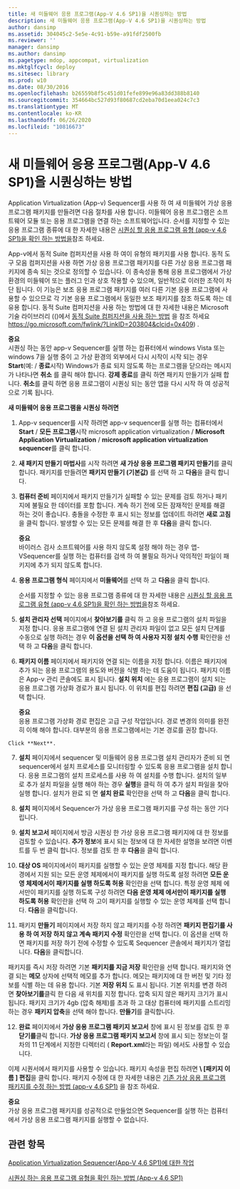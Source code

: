 ```yaml
---
title: 새 미들웨어 응용 프로그램(App-V 4.6 SP1)을 시퀀싱하는 방법
description: 새 미들웨어 응용 프로그램(App-V 4.6 SP1)을 시퀀싱하는 방법
author: dansimp
ms.assetid: 304045c2-5e5e-4c91-b59e-a91fdf2500fb
ms.reviewer: ''
manager: dansimp
ms.author: dansimp
ms.pagetype: mdop, appcompat, virtualization
ms.mktglfcycl: deploy
ms.sitesec: library
ms.prod: w10
ms.date: 08/30/2016
ms.openlocfilehash: b26559b8f5c451d01fefe899e96a83dd388b8140
ms.sourcegitcommit: 354664bc527d93f80687cd2eba70d1eea024c7c3
ms.translationtype: MT
ms.contentlocale: ko-KR
ms.lasthandoff: 06/26/2020
ms.locfileid: "10816673"
---
```

# 새 미들웨어 응용 프로그램(App-V 4.6 SP1)을 시퀀싱하는 방법


Application Virtualization (App-v) Sequencer를 사용 하 여 새 미들웨어 가상 응용 프로그램 패키지를 만들려면 다음 절차를 사용 합니다. 미들웨어 응용 프로그램은 소프트웨어 모듈 또는 응용 프로그램을 연결 하는 소프트웨어입니다. 순서를 지정할 수 있는 응용 프로그램 종류에 대 한 자세한 내용은 [시퀀싱 할 응용 프로그램 유형 (app-v 4.6 SP1)을 확인 하는 방법을](how-to-determine-which-type-of-application-to-sequence---app-v-46-sp1-.md)참조 하세요.

App-v에서 동적 Suite 컴퍼지션을 사용 하 여이 유형의 패키지를 사용 합니다. 동적 도구 모음 컴퍼지션을 사용 하면 가상 응용 프로그램 패키지를 다른 가상 응용 프로그램 패키지에 종속 되는 것으로 정의할 수 있습니다. 이 종속성을 통해 응용 프로그램에서 가상 환경의 미들웨어 또는 플러그 인과 상호 작용할 수 있으며, 일반적으로 이러한 조작이 차단 됩니다. 이 기능은 보조 응용 프로그램 패키지를 여러 다른 기본 응용 프로그램에 사용할 수 있으므로 각 기본 응용 프로그램에서 동일한 보조 패키지를 참조 하도록 하는 데 유용 합니다. 동적 Suite 컴퍼지션을 사용 하는 방법에 대 한 자세한 내용은 Microsoft 기술 라이브러리 (()에서 [동적 Suite 컴퍼지션을 사용 하는 방법](https://go.microsoft.com/fwlink/?LinkID=203804&clcid=0x409) 을 참조 하세요 https://go.microsoft.com/fwlink/?LinkID=203804&clcid=0x409) .

**중요**  
시퀀싱 하는 동안 app-v Sequencer를 실행 하는 컴퓨터에서 windows Vista 또는 windows 7을 실행 중이 고 가상 환경의 외부에서 다시 시작이 시작 되는 경우 **Start**(예:  /  **종료**시작) Windows가 종료 되지 않도록 하는 프로그램을 닫으라는 메시지가 나타나면 **취소** 를 클릭 해야 합니다. **강제 종료**를 클릭 하면 패키지 만들기가 실패 합니다. **취소**를 클릭 하면 응용 프로그램이 시퀀싱 되는 동안 앱을 다시 시작 하 여 성공적으로 기록 됩니다.



**새 미들웨어 응용 프로그램을 시퀀싱 하려면**

1.  App-v sequencer를 시작 하려면 app-v sequencer를 실행 하는 컴퓨터에서 **Start**  /  **모든 프로그램**시작 microsoft application virtualization  /  **Microsoft Application Virtualization**  /  **microsoft application virtualization sequencer**를 클릭 합니다.

2.  **새 패키지 만들기 마법사**를 시작 하려면 **새 가상 응용 프로그램 패키지 만들기**를 클릭 합니다. 패키지를 만들려면 **패키지 만들기 (기본값)** 를 선택 하 고 **다음**을 클릭 합니다.

3.  **컴퓨터 준비** 페이지에서 패키지 만들기가 실패할 수 있는 문제를 검토 하거나 패키지에 불필요 한 데이터를 포함 합니다. 계속 하기 전에 모든 잠재적인 문제를 해결 하는 것이 좋습니다. 충돌을 수정한 후 표시 되는 정보를 업데이트 하려면 **새로 고침**을 클릭 합니다. 발생할 수 있는 모든 문제를 해결 한 후 **다음**을 클릭 합니다.

    **중요**  
    바이러스 검사 소프트웨어를 사용 하지 않도록 설정 해야 하는 경우 앱-VSequencer를 실행 하는 컴퓨터를 검색 하 여 불필요 하거나 악의적인 파일이 패키지에 추가 되지 않도록 합니다.



4.  **응용 프로그램 형식** 페이지에서 **미들웨어**를 선택 하 고 **다음**을 클릭 합니다.

    순서를 지정할 수 있는 응용 프로그램 종류에 대 한 자세한 내용은 [시퀀싱 할 응용 프로그램 유형 (app-v 4.6 SP1)을 확인 하는 방법을](how-to-determine-which-type-of-application-to-sequence---app-v-46-sp1-.md)참조 하세요.

5.  **설치 관리자 선택** 페이지에서 **찾아보기를** 클릭 하 고 응용 프로그램의 설치 파일을 지정 합니다. 응용 프로그램에 연결 된 설치 관리자 파일이 없고 모든 설치 단계를 수동으로 실행 하려는 경우 **이 옵션을 선택 하 여 사용자 지정 설치 수행** 확인란을 선택 하 고 **다음**을 클릭 합니다.

6.  **패키지 이름** 페이지에서 패키지와 연결 되는 이름을 지정 합니다. 이름은 패키지에 추가 되는 응용 프로그램의 용도와 버전을 식별 하는 데 도움이 됩니다. 패키지 이름은 App-v 관리 콘솔에도 표시 됩니다. **설치 위치** 에는 응용 프로그램이 설치 되는 응용 프로그램 가상화 경로가 표시 됩니다. 이 위치를 편집 하려면 **편집 (고급)** 을 선택 합니다.

    **중요**  
    응용 프로그램 가상화 경로 편집은 고급 구성 작업입니다. 경로 변경의 의미를 완전히 이해 해야 합니다. 대부분의 응용 프로그램에서는 기본 경로를 권장 합니다.



~~~
Click **Next**.
~~~

7. **설치** 페이지에서 sequencer 및 미들웨어 응용 프로그램 설치 관리자가 준비 되 면 sequencer에서 설치 프로세스를 모니터링할 수 있도록 응용 프로그램을 설치 합니다. 응용 프로그램의 설치 프로세스를 사용 하 여 설치를 수행 합니다. 설치의 일부로 추가 설치 파일을 실행 해야 하는 경우 **실행**을 클릭 하 여 추가 설치 파일을 찾아 실행 합니다. 설치가 완료 되 면 **설치 완료** 확인란을 선택 하 고 **다음**을 클릭 합니다.

8. **설치** 페이지에서 Sequencer가 가상 응용 프로그램 패키지를 구성 하는 동안 기다립니다.

9. **설치 보고서** 페이지에서 방금 시퀀싱 한 가상 응용 프로그램 패키지에 대 한 정보를 검토할 수 있습니다. **추가 정보**에 표시 되는 정보에 대 한 자세한 설명을 보려면 이벤트를 두 번 클릭 합니다. 정보를 검토 한 후 **다음**을 클릭 합니다.

10. **대상 OS** 페이지에서이 패키지를 실행할 수 있는 운영 체제를 지정 합니다. 해당 환경에서 지원 되는 모든 운영 체제에서이 패키지를 실행 하도록 설정 하려면 **모든 운영 체제에서이 패키지를 실행 하도록 허용** 확인란을 선택 합니다. 특정 운영 체제 에서만이 패키지를 실행 하도록 구성 하려면 **다음 운영 체제 에서만이 패키지를 실행 하도록 허용** 확인란을 선택 하 고이 패키지를 실행할 수 있는 운영 체제를 선택 합니다. **다음**을 클릭합니다.

11. 패키지 **만들기** 페이지에서 저장 하지 않고 패키지를 수정 하려면 **패키지 편집기를 사용 하 여 저장 하지 않고 계속 패키지 수정** 확인란을 선택 합니다. 이 옵션을 선택 하면 패키지를 저장 하기 전에 수정할 수 있도록 Sequencer 콘솔에서 패키지가 열립니다. **다음**을 클릭합니다.

   패키지를 즉시 저장 하려면 기본 **패키지를 지금 저장** 확인란을 선택 합니다. 패키지와 연결 되는 **메모** 상자에 선택적 메모를 추가 합니다. 메모는 패키지에 대 한 버전 및 기타 정보를 식별 하는 데 유용 합니다. 기본 **저장 위치** 도 표시 됩니다. 기본 위치를 변경 하려면 **찾아보기를**클릭 한 다음 새 위치를 지정 합니다. 압축 되지 않은 패키지 크기가 표시 됩니다. 패키지 크기가 4gb (압축 해제)를 초과 하 고 대상 컴퓨터에 패키지를 스트리밍하는 경우 **패키지 압축**을 선택 해야 합니다. **만들기**를 클릭합니다.

12. **완료** 페이지에서 **가상 응용 프로그램 패키지 보고서** 창에 표시 된 정보를 검토 한 후 **닫기를**클릭 합니다. **가상 응용 프로그램 패키지 보고서** 창에 표시 되는 정보는이 절차의 11 단계에서 지정한 디렉터리 ( **Report.xml**라는 파일) 에서도 사용할 수 있습니다.

   이제 시퀀서에서 패키지를 사용할 수 있습니다. 패키지 속성을 편집 하려면 **\ [패키지 이름 \] 편집**을 클릭 합니다. 패키지 수정에 대 한 자세한 내용은 [기존 가상 응용 프로그램 패키지를 수정 하는 방법 (app-v 4.6 SP1)](how-to-modify-an-existing-virtual-application-package--app-v-46-sp1-.md) 을 참조 하세요.

   **중요**  
   가상 응용 프로그램 패키지를 성공적으로 만들었으면 Sequencer를 실행 하는 컴퓨터에서 가상 응용 프로그램 패키지를 실행할 수 없습니다.



## 관련 항목


[Application Virtualization Sequencer(App-V 4.6 SP1)에 대한 작업](tasks-for-the-application-virtualization-sequencer--app-v-46-sp1-.md)

[시퀀싱 하는 응용 프로그램 유형을 확인 하는 방법 (App-v 4.6 SP1)](how-to-determine-which-type-of-application-to-sequence---app-v-46-sp1-.md)









